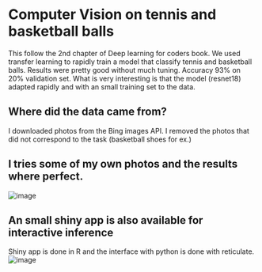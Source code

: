 # Computer Vision on tennis and basketball balls

This follow the 2nd chapter of Deep learning for coders book.
We used transfer learning to rapidly train a model that classify tennis and basketball balls.
Results were pretty good without much tuning.
Accuracy 93% on 20% validation set.
What is very interesting is that the model (resnet18) adapted rapidly and with an small training set to the data.

## Where did the data came from?

I downloaded photos from the Bing images API.
I removed the photos that did not correspond to the task (basketball shoes for ex.)

## I tries some of my own photos and the results where perfect.

![image](https://user-images.githubusercontent.com/64303300/121358902-426eba00-c933-11eb-955b-b5f9d65a9344.png)

## An small shiny app is also available for interactive inference 
Shiny app is done in R and the interface with python is done with reticulate. 
![image](https://user-images.githubusercontent.com/64303300/121369376-173c9880-c93c-11eb-96a7-14a354ab5f70.png)
